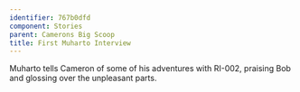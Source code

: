```yaml
---
identifier: 767b0dfd
component: Stories
parent: Camerons Big Scoop 
title: First Muharto Interview
---
```

Muharto tells Cameron of some of his adventures with RI-002, praising
Bob and glossing over the unpleasant parts.
